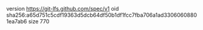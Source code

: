 version https://git-lfs.github.com/spec/v1
oid sha256:a65d751c5cdf19363d5dcb64df50b1df1fcc7fba706a1ad33060608801ea7ab6
size 770
